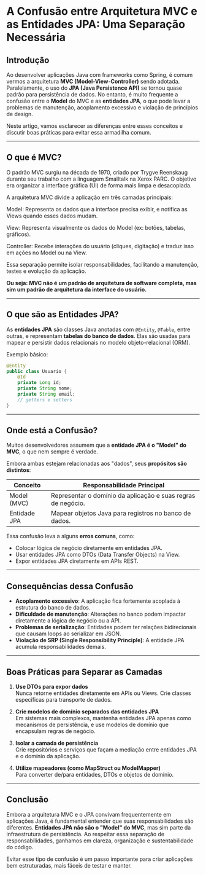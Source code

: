 
# A Confusão entre Arquitetura MVC e as Entidades JPA: Uma Separação Necessária

## Introdução

Ao desenvolver aplicações Java com frameworks como Spring, é comum vermos a arquitetura **MVC (Model-View-Controller)** sendo adotada. Paralelamente, o uso do **JPA (Java Persistence API)** se tornou quase padrão para persistência de dados. No entanto, é muito frequente a confusão entre o **Model** do MVC e as **entidades JPA**, o que pode levar a problemas de manutenção, acoplamento excessivo e violação de princípios de design.

Neste artigo, vamos esclarecer as diferenças entre esses conceitos e discutir boas práticas para evitar essa armadilha comum.

---

## O que é MVC?

O padrão MVC surgiu na década de 1970, criado por Trygve Reenskaug durante seu trabalho com a linguagem Smalltalk na Xerox PARC. O objetivo era organizar a interface gráfica (UI) de forma mais limpa e desacoplada.

A arquitetura MVC divide a aplicação em três camadas principais:

Model: Representa os dados que a interface precisa exibir, e notifica as Views quando esses dados mudam.

View: Representa visualmente os dados do Model (ex: botões, tabelas, gráficos).

Controller: Recebe interações do usuário (cliques, digitação) e traduz isso em ações no Model ou na View.

Essa separação permite isolar responsabilidades, facilitando a manutenção, testes e evolução da aplicação.

**Ou seja: MVC não é um padrão de arquitetura de software completa, mas sim um padrão de arquitetura da interface do usuário.**

---



## O que são as Entidades JPA?

As **entidades JPA** são classes Java anotadas com `@Entity`, `@Table`, entre outras, e representam **tabelas do banco de dados**. Elas são usadas para mapear e persistir dados relacionais no modelo objeto-relacional (ORM).

Exemplo básico:

```java
@Entity
public class Usuario {
    @Id
    private Long id;
    private String nome;
    private String email;
    // getters e setters
}
```

---

## Onde está a Confusão?

Muitos desenvolvedores assumem que a **entidade JPA é o "Model" do MVC**, o que nem sempre é verdade.

Embora ambas estejam relacionadas aos "dados", seus **propósitos são distintos**:

| Conceito        | Responsabilidade Principal                                   |
|-----------------|--------------------------------------------------------------|
| Model (MVC)     | Representar o domínio da aplicação e suas regras de negócio. |
| Entidade JPA    | Mapear objetos Java para registros no banco de dados.        |

Essa confusão leva a alguns **erros comuns**, como:

- Colocar lógica de negócio diretamente em entidades JPA.
- Usar entidades JPA como DTOs (Data Transfer Objects) na View.
- Expor entidades JPA diretamente em APIs REST.

---

## Consequências dessa Confusão

- **Acoplamento excessivo**: A aplicação fica fortemente acoplada à estrutura do banco de dados.
- **Dificuldade de manutenção**: Alterações no banco podem impactar diretamente a lógica de negócio ou a API.
- **Problemas de serialização**: Entidades podem ter relações bidirecionais que causam loops ao serializar em JSON.
- **Violação de SRP (Single Responsibility Principle)**: A entidade JPA acumula responsabilidades demais.

---

## Boas Práticas para Separar as Camadas

1. **Use DTOs para expor dados**  
   Nunca retorne entidades diretamente em APIs ou Views. Crie classes específicas para transporte de dados.

2. **Crie modelos de domínio separados das entidades JPA**  
   Em sistemas mais complexos, mantenha entidades JPA apenas como mecanismos de persistência, e use modelos de domínio que encapsulam regras de negócio.

3. **Isolar a camada de persistência**  
   Crie repositórios e serviços que façam a mediação entre entidades JPA e o domínio da aplicação.

4. **Utilize mapeadores (como MapStruct ou ModelMapper)**  
   Para converter de/para entidades, DTOs e objetos de domínio.

---

## Conclusão

Embora a arquitetura MVC e o JPA convivam frequentemente em aplicações Java, é fundamental entender que suas responsabilidades são diferentes. **Entidades JPA não são o "Model" do MVC**, mas sim parte da infraestrutura de persistência. Ao respeitar essa separação de responsabilidades, ganhamos em clareza, organização e sustentabilidade do código.

Evitar esse tipo de confusão é um passo importante para criar aplicações bem estruturadas, mais fáceis de testar e manter.
